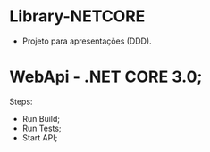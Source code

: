 # Library-NETCORE
- Projeto para apresentações (DDD).

# WebApi - .NET CORE 3.0;

Steps:
  - Run Build;
  - Run Tests;
  - Start API;
